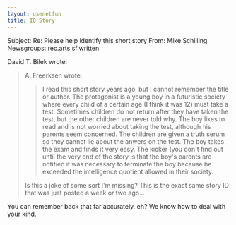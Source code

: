 ```yaml
---
layout: usenetfun
title: IQ Story
---
```



Subject: Re: Please help identify this short story 
From: Mike Schilling
Newsgroups: rec.arts.sf.written

David T. Bilek wrote:
>
> A. Freerksen wrote:
>>
>>I read this short story years ago, but I cannot remember the title or
>>author.  The protagonist is a young boy in a futuristic society where
>>every child of a certain age (I think it was 12) must take a test.
>>Sometimes children do not return after they have taken the test, but
>>the other children are never told why. The boy likes to read and is
>>not worried about taking the test, although his parents seem
>>concerned. The children are given a truth serum so they cannot lie
>>about the anwers on the test. The boy takes the exam and finds it
>>very easy. The kicker (you don't find out until the very end of
>>the story is that the boy's parents are notified it was necessary to
>>terminate the boy because he exceeded the intelligence quotient 
>>allowed in their society.
>
> Is this a joke of some sort I'm missing?
> This is the exact same story
> ID that was just posted a week or two ago...
>
You can remember back that far accurately, eh?  We know how to deal with your kind.


   